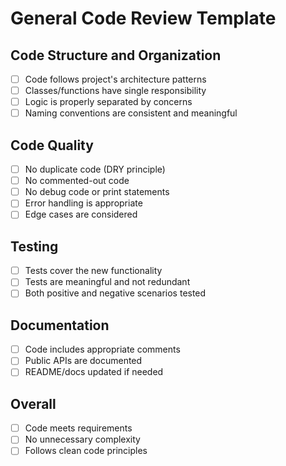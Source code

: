 # General Code Review Template

## Code Structure and Organization
- [ ] Code follows project's architecture patterns
- [ ] Classes/functions have single responsibility
- [ ] Logic is properly separated by concerns
- [ ] Naming conventions are consistent and meaningful

## Code Quality
- [ ] No duplicate code (DRY principle)
- [ ] No commented-out code
- [ ] No debug code or print statements
- [ ] Error handling is appropriate
- [ ] Edge cases are considered

## Testing
- [ ] Tests cover the new functionality
- [ ] Tests are meaningful and not redundant
- [ ] Both positive and negative scenarios tested

## Documentation
- [ ] Code includes appropriate comments
- [ ] Public APIs are documented
- [ ] README/docs updated if needed

## Overall
- [ ] Code meets requirements
- [ ] No unnecessary complexity
- [ ] Follows clean code principles